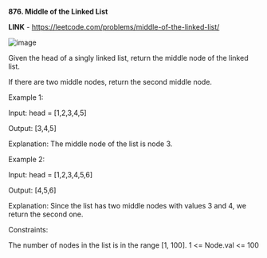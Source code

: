**876. Middle of the Linked List**

**LINK** - https://leetcode.com/problems/middle-of-the-linked-list/

![image](https://user-images.githubusercontent.com/92528845/191344059-17e02929-7aee-4333-b7a4-aaa08799791c.png)


Given the head of a singly linked list, return the middle node of the linked list.

If there are two middle nodes, return the second middle node.

 
Example 1:

Input: head = [1,2,3,4,5]

Output: [3,4,5]

Explanation: The middle node of the list is node 3.


Example 2:

Input: head = [1,2,3,4,5,6]

Output: [4,5,6]

Explanation: Since the list has two middle nodes with values 3 and 4, we return the second one.
 

Constraints:

The number of nodes in the list is in the range [1, 100].
1 <= Node.val <= 100
